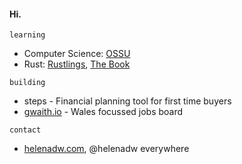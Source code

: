 
#### Hi.

`learning`
 - Computer Science: [OSSU](https://github.com/ossu/computer-science)
 - Rust: [Rustlings](https://github.com/rust-lang/rustlings), [The Book](https://doc.rust-lang.org/book/)

`building`
- steps - Financial planning tool for first time buyers
- [gwaith.io](https://gwaith.io) - Wales focussed jobs board

`contact`
 -  [helenadw.com](helenadw.com), @helenadw everywhere
